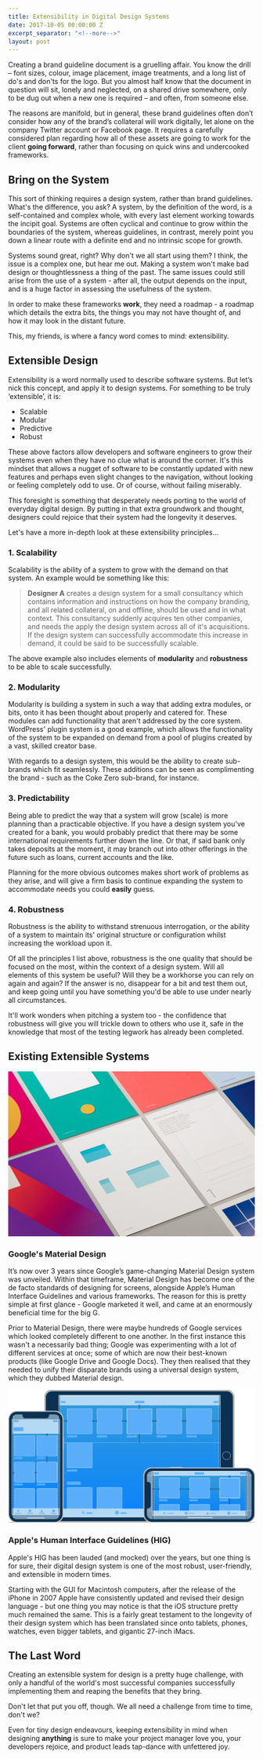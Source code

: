 ```yaml
---
title: Extensibility in Digital Design Systems
date: 2017-10-05 00:00:00 Z
excerpt_separator: "<!--more-->"
layout: post
---
```


Creating a brand guideline document is a gruelling affair. You know the drill – font sizes, colour, image placement, image treatments, and a long list of do's and don'ts for the logo. But you almost half know that the document in question will sit, lonely and neglected, on a shared drive somewhere, only to be dug out when a new one is required – and often, from someone else.

The reasons are manifold, but in general, these brand guidelines often don’t consider how any of the brand’s collateral will work digitally, let alone on the company Twitter account or Facebook page. It requires a carefully considered plan regarding how all of these assets are going to work for the client **going forward**, rather than focusing on quick wins and undercooked frameworks.

## Bring on the System

This sort of thinking requires a design system, rather than brand guidelines. What's the difference, you ask? A system, by the definition of the word, is a self-contained and complex whole, with every last element working towards the incipit goal. Systems are often cyclical and continue to grow within the boundaries of the system, whereas guidelines, in contrast, merely point you down a linear route with a definite end and no intrinsic scope for growth.  

Systems sound great, right? Why don't we all start using them? I think, the issue is a complex one, but hear me out. Making a system won't make bad design or thoughtlessness a thing of the past. The same issues could still arise from the use of a system - after all, the output depends on the input, and is a huge factor in assessing the usefulness of the system.

In order to make these frameworks **work**, they need a roadmap - a roadmap which details the extra bits, the things you may not have thought of, and how it may look in the distant future.

This, my friends, is where a fancy word comes to mind: extensibility.

## Extensible Design

Extensibility is a word normally used to describe software systems. But let’s nick this concept, and apply it to design systems. For something to be truly ‘extensible’, it is:

- Scalable
- Modular
- Predictive
- Robust

These above factors allow developers and software engineers to grow their systems even when they have no clue what is around the corner. It's this mindset that allows a nugget of software to be constantly updated with new features and perhaps even slight changes to the navigation, without looking or feeling completely odd to use. Or of course, without failing miserably.

This foresight is something that desperately needs porting to the world of everyday digital design. By putting in that extra groundwork and thought, designers could rejoice that their system had the longevity it deserves.

Let's have a more in-depth look at these extensibility principles...

### 1. Scalability

Scalability is the ability of a system to grow with the demand on that system. An example would be something like this:

> **Designer A** creates a design system for a small consultancy which contains information and instructions on how the company branding, and all related collateral, on and offline, should be used and in what context. This consultancy suddenly acquires ten other companies, and needs the apply the design system across all of it's acquisitions. If the design system can successfully accommodate this increase in demand, it could be said to be successfully scalable.

The above example also includes elements of **modularity** and **robustness** to be able to scale successfully.

### 2. Modularity

Modularity is building a system in such a way that adding extra modules, or bits, onto it has been thought about properly and catered for. These modules can add functionality that aren't addressed by the core system. WordPress' plugin system is a good example, which allows the functionality of the system to be expanded on demand from a pool of plugins created by a vast, skilled creator base.

With regards to a design system, this would be the ability to create sub-brands which fit seamlessly. These additions can be seen as complimenting the brand - such as the Coke Zero sub-brand, for instance.

### 3. Predictability

Being able to predict the way that a system will grow (scale) is more planning than a practicable objective. If you have a design system you've created for a bank, you would probably predict that there may be some international requirements further down the line. Or that, if said bank only takes deposits at the moment, it may branch out into other offerings in the future such as loans, current accounts and the like.

Planning for the more obvious outcomes makes short work of problems as they arise, and will give a firm basis to continue expanding the system to accommodate needs you could **easily** guess.

### 4. Robustness

Robustness is the ability to withstand strenuous interrogation, or the ability of a system to maintain its' original structure or configuration whilst increasing the workload upon it.

Of all the principles I list above, robustness is the one quality that should be focused on the most, within the context of a design system. Will all elements of this system be useful? Will they be a workhorse you can rely on again and again? If the answer is no, disappear for a bit and test them out, and keep going until you have something you'd be able to use under nearly all circumstances.

It'll work wonders when pitching a system too - the confidence that robustness will give you will trickle down to others who use it, safe in the knowledge that most of the testing legwork has already been completed.

## Existing Extensible Systems

![Google's Material Design](/assets/img/blog-img/extensibility_material.jpg)

### Google's Material Design

It’s now over 3 years since Google’s game-changing Material Design system was unveiled. Within that timeframe, Material Design has become one of the de facto standards of designing for screens, alongside Apple’s Human Interface Guidelines and various frameworks. The reason for this is pretty simple at first glance - Google marketed it well, and came at an enormously beneficial time for the big G.

Prior to Material Design, there were maybe hundreds of Google services which looked completely different to one another. In the first instance this wasn't a necessarily bad thing; Google was experimenting with a lot of different services at once; some of which are now their best-known products (like Google Drive and Google Docs). They then realised that they needed to unify their disparate brands using a universal design system, which they dubbed Material design.  

![Apple's Human Interface Guidelines](/assets/img/blog-img/extensibility_hig.svg)

### Apple's Human Interface Guidelines (HIG)

Apple's HIG has been lauded (and mocked) over the years, but one thing is for sure, their digital design system is one of the most robust, user-friendly, and extensible in modern times.

Starting with the GUI for Macintosh computers, after the release of the iPhone in 2007 Apple have consistently updated and revised their design language - but one thing you may notice is that the iOS structure pretty much remained the same. This is a fairly great testament to the longevity of their design system which has been translated since onto tablets, phones, watches, even bigger tablets, and gigantic 27-inch iMacs.

## The Last Word

Creating an extensible system for design is a pretty huge challenge, with only a handful of the world's most successful companies successfully implementing them and reaping the benefits that they bring.

Don't let that put you off, though. We all need a challenge from time to time, don't we?

Even for tiny design endeavours, keeping extensibility in mind when designing **anything** is sure to make your project manager love you, your developers rejoice, and product leads tap-dance with unfettered joy.